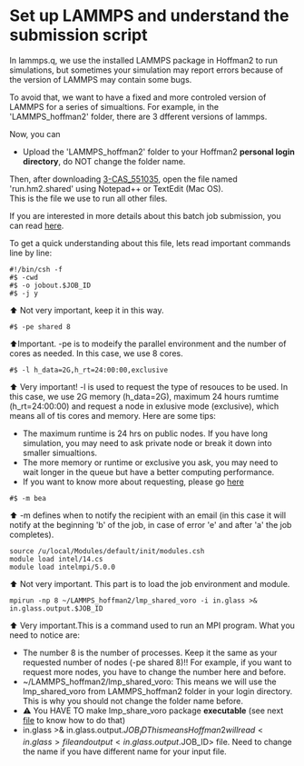 # Set up LAMMPS and understand the submission script

In lammps.q, we use the installed LAMMPS package in Hoffman2 to run simulations, but sometimes your simulation may report errors because of the version of LAMMPS may contain some bugs.  

To avoid that, we want to have a fixed and more controled version of LAMMPS for a series of simualtions. For example, in the 'LAMMPS_hoffman2' folder, there are 3 dfferent versions of lammps. 

Now, you can 
- Upload the 'LAMMPS_hoffman2' folder to your Hoffman2 **personal login directory**, do NOT change the folder name.

Then, after downloading [3-CAS_551035]((../5-Practice/3-CAS_551035_simu)), open the file named 'run.hm2.shared' using Notepad++ or TextEdit (Mac OS).  
This is the file we use to run all other files.

If you are interested in more details about this batch job submission, you can read [here](https://www.hoffman2.idre.ucla.edu/Using-H2/Computing/Computing.html#submitting-batch-jobs).

To get a quick understanding about this file, lets read important commands line by line:
```
#!/bin/csh -f
#$ -cwd
#$ -o jobout.$JOB_ID            
#$ -j y
```
:arrow_up: Not very important, keep it in this way.  

```
#$ -pe shared 8
```
:arrow_up:Important. -pe is to modeify the parallel environment and the number of cores as needed. In this case, we use 8 cores.

```
#$ -l h_data=2G,h_rt=24:00:00,exclusive
```
:arrow_up: Very important! -l is used to request the type of resouces to be used. In this case, we use 2G memory (h_data=2G), maximum 24 hours rumtime (h_rt=24:00:00) and request a node in exlusive mode (exclusive), which means all of tis cores and memory. Here are some tips:
- The maximum runtime is 24 hrs on public nodes. If you have long simulation, you may need to ask private node or break it down into smaller simualtions.
- The more memory or runtime or exclusive you ask, you may need to wait longer in the queue but have a better computing performance.
- If you want to know more about requesting, please go [here](https://www.hoffman2.idre.ucla.edu/Using-H2/Computing/Computing.html#jobs-and-resources)
```
#$ -m bea
```
:arrow_up: -m defines when to notify the recipient with an email (in this case it will notify at the beginning 'b' of the job, in case of error 'e' and after 'a' the job completes).

```
source /u/local/Modules/default/init/modules.csh
module load intel/14.cs 
module load intelmpi/5.0.0 
```
:arrow_up: Not very important. This part is to load the job environment and module. 

```
mpirun -np 8 ~/LAMMPS_hoffman2/lmp_shared_voro -i in.glass >& in.glass.output.$JOB_ID
```
:arrow_up: Very important.This is a command used to run an MPI program. What you need to notice are:  
- The number 8 is the number of processes. Keep it the same as your requested number of nodes (-pe shared 8)!! For example, if you want to request more nodes, you have to change the number here and before.
- ~/LAMMPS_hoffman2/lmp_shared_voro: This means we will use the lmp_shared_voro from LAMMPS_hoffman2 folder in your login directory. This is why you should not change the folder name before.
- :warning: You HAVE TO make lmp_share_voro package **executable** (see next [file](../2-LAMMPS_and_MD/Submit_your_job_using_qsub_and_script.md) to know how to do that)
- in.glass >& in.glass.output.$JOB_ID This means Hoffman2 will read <in.glass> file and output <in.glass.output.$JOB_ID> file. Need to change the name if you have different name for your input file.
